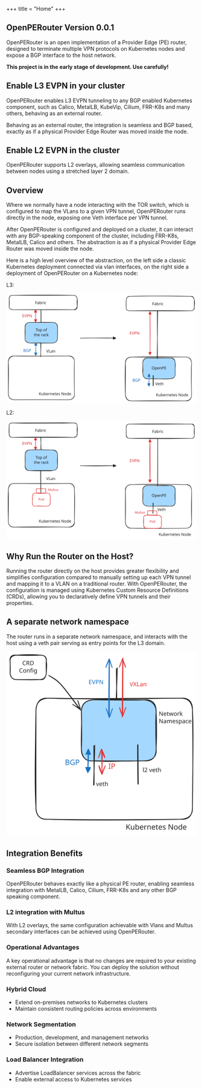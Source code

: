 +++
title = "Home"
+++

## OpenPERouter Version 0.0.1

OpenPERouter is an open implementation of a Provider Edge (PE) router, designed to terminate multiple VPN protocols on Kubernetes nodes and expose a BGP interface to the host network.

**This project is in the early stage of development. Use carefully!**

## Enable L3 EVPN in your cluster

OpenPERouter enables L3 EVPN tunneling to any BGP enabled Kubernetes component,
such as Calico, MetalLB, KubeVip, Cilium, FRR-K8s and many others, behaving as an external router.

Behaving as an external router, the integration is seamless and BGP based, exactly as if a physical
Provider Edge Router was moved inside the node.

## Enable L2 EVPN in the cluster

OpenPERouter supports L2 overlays, allowing seamless communication between nodes using a stretched
layer 2 domain.

## Overview

Where we normally have a node interacting with the TOR switch, which is configured to map the VLans to a given VPN tunnel,
OpenPERouter runs directly in the node, exposing one Veth interface per VPN tunnel.

After OpenPERouter is configured and deployed on a cluster, it can interact with any BGP-speaking component of the cluster, including FRR-K8s, MetalLB, Calico and others. The abstraction is as if a physical Provider Edge Router was moved inside the node.

Here is a high level overview of the abstraction, on the left side a classic Kubernetes deployment connected via vlan interfaces, on the right side a deployment of OpenPERouter on a Kubernetes node:

L3:

![](/images/openpedescription.svg)

L2:

![](/images/openpedescriptionl2.svg)

## Why Run the Router on the Host?

Running the router directly on the host provides greater flexibility and simplifies configuration compared to manually setting up each VPN tunnel and mapping it to a VLAN on a traditional router. With OpenPERouter, the configuration is managed using Kubernetes Custom Resource Definitions (CRDs), allowing you to declaratively define VPN tunnels and their properties.

## A separate network namespace

The router runs in a separate network namespace, and interacts with the host using a veth pair serving as entry points
for the L3 domain.

![](/images/openpeinside.svg)

## Integration Benefits

### Seamless BGP Integration

OpenPERouter behaves exactly like a physical PE router, enabling seamless integration with
MetalLB, Calico, Cilium, FRR-K8s and any other BGP speaking component.

### L2 integration with Multus

With L2 overlays, the same configuration achievable with Vlans and Multus secondary interfaces
can be achieved using OpenPERouter.

### Operational Advantages

A key operational advantage is that no changes are required to your existing external router or network fabric. You can deploy the solution without reconfiguring your current network infrastructure.

### Hybrid Cloud

- Extend on-premises networks to Kubernetes clusters
- Maintain consistent routing policies across environments

### Network Segmentation

- Production, development, and management networks
- Secure isolation between different network segments

### Load Balancer Integration

- Advertise LoadBalancer services across the fabric
- Enable external access to Kubernetes services
